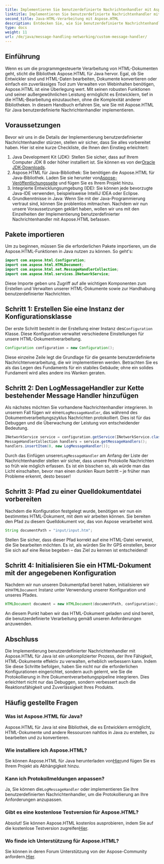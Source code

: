 ```yaml
---
title: Implementieren Sie benutzerdefinierte Nachrichtenhandler mit Aspose.HTML für Java
linktitle: Implementieren Sie benutzerdefinierte Nachrichtenhandler mit Aspose.HTML für Java
second_title: Java-HTML-Verarbeitung mit Aspose.HTML
description: Entdecken Sie, wie Sie benutzerdefinierte Nachrichtenhandler in Aspose.HTML für Java implementieren, um die Dokumentverarbeitung zu verbessern und Protokolle effizient zu handhaben.
type: docs
weight: 11
url: /de/java/message-handling-networking/custom-message-handler/
---
```

## Einführung
Wenn es um die programmgesteuerte Verarbeitung von HTML-Dokumenten geht, sticht die Bibliothek Aspose.HTML für Java hervor. Egal, ob Sie Entwickler sind und HTML-Daten bearbeiten, Dokumente konvertieren oder einfach ein zuverlässiges Tool zum Verwalten von Webinhalten benötigen, Aspose.HTML ist eine Überlegung wert. Mit seinen robusten Funktionen und seiner außergewöhnlichen Leistung ermöglicht es Entwicklern, tief in die HTML-Bearbeitung einzutauchen, ohne die Komplexität anderer Bibliotheken. In diesem Handbuch erfahren Sie, wie Sie mit Aspose.HTML für Java benutzerdefinierte Nachrichtenhandler implementieren.
## Voraussetzungen
Bevor wir uns in die Details der Implementierung benutzerdefinierter Nachrichtenhandler stürzen, stellen wir sicher, dass Sie alles vorbereitet haben. Hier ist eine kurze Checkliste, die Ihnen den Einstieg erleichtert:
1.  Java Development Kit (JDK): Stellen Sie sicher, dass auf Ihrem Computer JDK 8 oder höher installiert ist. Sie können es von der[Oracle JDK-Downloads](https://www.oracle.com/java/technologies/javase-jdk11-downloads.html).
2.  Aspose.HTML für Java-Bibliothek: Sie benötigen die Aspose.HTML für Java-Bibliothek. Laden Sie sie herunter von[Aspose-Veröffentlichungsseite](https://releases.aspose.com/html/java/) und fügen Sie es Ihrem Projekt hinzu.
3. Integrierte Entwicklungsumgebung (IDE): Sie können jede bevorzugte Java-IDE verwenden, beispielsweise IntelliJ IDEA oder Eclipse. 
4. Grundkenntnisse in Java: Wenn Sie mit der Java-Programmierung vertraut sind, können Sie problemlos mitmachen.
Nachdem wir nun unsere Voraussetzungen geklärt haben, wollen wir uns mit den Einzelheiten der Implementierung benutzerdefinierter Nachrichtenhandler mit Aspose.HTML befassen.
## Pakete importieren
Um zu beginnen, müssen Sie die erforderlichen Pakete importieren, um die Aspose.HTML-Funktionen in Java nutzen zu können. So geht's:
```java
import com.aspose.html.Configuration;
import com.aspose.html.HTMLDocument;
import com.aspose.html.net.MessageHandlerCollection;
import com.aspose.html.services.INetworkService;
```
Diese Importe geben uns Zugriff auf alle wichtigen Komponenten zum Erstellen und Verwalten unserer HTML-Dokumente sowie zur Handhabung benutzerdefinierter Nachrichten.
## Schritt 1: Erstellen Sie eine Instanz der Konfigurationsklasse
 Der erste Schritt besteht in der Erstellung einer Instanz des`Configuration` Klasse. Diese Konfiguration verwaltet verschiedene Einstellungen für unsere HTML-Dokumentverarbeitung. 
```java
Configuration configuration = new Configuration();
```
Diese einzelne Zeile legt die Grundlage für die gesamte benutzerdefinierte Nachrichtenverarbeitung, die wir implementieren werden. Betrachten Sie es als das Legen des Fundaments für ein stabiles Gebäude; ohne ein solides Fundament wird alles andere ins Wanken geraten.
## Schritt 2: Den LogMessageHandler zur Kette bestehender Message Handler hinzufügen
 Als nächstes möchten Sie vorhandene Nachrichtenhandler integrieren. In unserem Fall fügen wir einen`LogMessageHandler`, das während des Dokumentverarbeitungszyklus Nachrichten protokolliert. Dies ist für das Debuggen und die Überwachung der Leistung von entscheidender Bedeutung.
```java
INetworkService service = configuration.getService(INetworkService.class);
MessageHandlerCollection handlers = service.getMessageHandlers();
handlers.insertItem(0, new LogMessageHandler());
```
 Durch das Einfügen unserer`LogMessageHandler` am Anfang der Liste der Nachrichtenhandler stellen wir sicher, dass unsere Protokolle Nachrichten so früh wie möglich erfassen. Es ist ein bisschen so, als würde man das Licht einschalten, bevor man einen dunklen Raum betritt – je früher man Probleme erkennt, desto besser!
## Schritt 3: Pfad zu einer Quelldokumentdatei vorbereiten
Nachdem die Konfiguration festgelegt wurde, benötigen wir nun ein bestimmtes HTML-Dokument, mit dem wir arbeiten können. Sie bereiten den Pfad zu diesem Quelldokument vor, das von Aspose verarbeitet wird.
```java
String documentPath = "input/input.htm";
```
Stellen Sie sicher, dass dieser Pfad korrekt auf eine HTML-Datei verweist, die Sie bearbeiten möchten. Es ist, als würden Sie Ihr GPS einstellen, bevor Sie sich auf eine Reise begeben – das Ziel zu kennen ist entscheidend!
## Schritt 4: Initialisieren Sie ein HTML-Dokument mit der angegebenen Konfiguration
 Nachdem wir nun unseren Dokumentpfad bereit haben, initialisieren wir ein`HTMLDocument` Instanz unter Verwendung unserer Konfiguration und unseres Pfades. 
```java
HTMLDocument document = new HTMLDocument(documentPath, configuration);
```
An diesem Punkt haben wir das HTML-Dokument geladen und sind bereit, die benutzerdefinierte Verarbeitung gemäß unseren Anforderungen anzuwenden.

## Abschluss
Die Implementierung benutzerdefinierter Nachrichtenhandler mit Aspose.HTML für Java ist ein unkomplizierter Prozess, der Ihre Fähigkeit, HTML-Dokumente effektiv zu verwalten, erheblich verbessern kann. Indem Sie diese Schritte befolgen, haben Sie nicht nur die erforderlichen Konfigurationen eingerichtet, sondern auch gelernt, wie Sie die Protokollierung in Ihre Dokumentverarbeitungspipeline integrieren. Dies erleichtert nicht nur das Debuggen, sondern verbessert auch die Reaktionsfähigkeit und Zuverlässigkeit Ihres Produkts.
## Häufig gestellte Fragen
### Was ist Aspose.HTML für Java?
Aspose.HTML für Java ist eine Bibliothek, die es Entwicklern ermöglicht, HTML-Dokumente und andere Ressourcen nahtlos in Java zu erstellen, zu bearbeiten und zu konvertieren.
### Wie installiere ich Aspose.HTML?
 Sie können Aspose.HTML für Java herunterladen von[Hier](https://releases.aspose.com/html/java/)und fügen Sie es Ihrem Projekt als Abhängigkeit hinzu.
### Kann ich Protokollmeldungen anpassen?
 Ja, Sie können die`LogMessageHandler` oder implementieren Sie Ihre benutzerdefinierten Nachrichtenhandler, um die Protokollierung an Ihre Anforderungen anzupassen.
### Gibt es eine kostenlose Testversion für Aspose.HTML?
 Absolut! Sie können Aspose.HTML kostenlos ausprobieren, indem Sie auf die kostenlose Testversion zugreifen[Hier](https://releases.aspose.com/).
### Wo finde ich Unterstützung für Aspose.HTML?
 Sie können in deren Forum Unterstützung von der Aspose-Community anfordern.[Hier](https://forum.aspose.com/c/html/29).